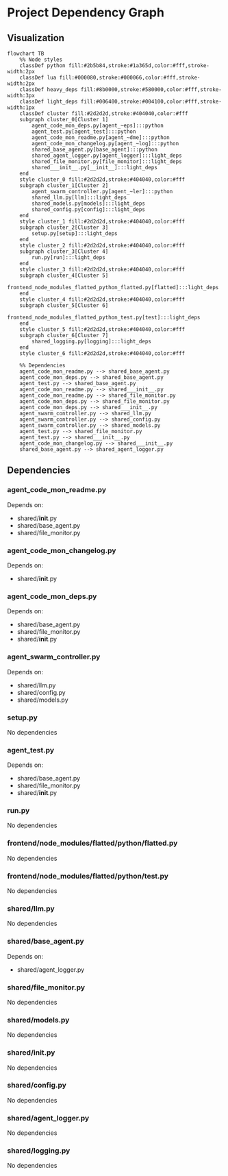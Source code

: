 # Project Dependency Graph

## Visualization

```mermaid
flowchart TB
    %% Node styles
    classDef python fill:#2b5b84,stroke:#1a365d,color:#fff,stroke-width:2px
    classDef lua fill:#000080,stroke:#000066,color:#fff,stroke-width:2px
    classDef heavy_deps fill:#8b0000,stroke:#580000,color:#fff,stroke-width:3px
    classDef light_deps fill:#006400,stroke:#004100,color:#fff,stroke-width:1px
    classDef cluster fill:#2d2d2d,stroke:#404040,color:#fff
    subgraph cluster_0[Cluster 1]
        agent_code_mon_deps.py[agent_~eps]:::python
        agent_test.py[agent_test]:::python
        agent_code_mon_readme.py[agent_~dme]:::python
        agent_code_mon_changelog.py[agent_~log]:::python
        shared_base_agent.py[base_agent]:::python
        shared_agent_logger.py[agent_logger]:::light_deps
        shared_file_monitor.py[file_monitor]:::light_deps
        shared___init__.py[__init__]:::light_deps
    end
    style cluster_0 fill:#2d2d2d,stroke:#404040,color:#fff
    subgraph cluster_1[Cluster 2]
        agent_swarm_controller.py[agent_~ler]:::python
        shared_llm.py[llm]:::light_deps
        shared_models.py[models]:::light_deps
        shared_config.py[config]:::light_deps
    end
    style cluster_1 fill:#2d2d2d,stroke:#404040,color:#fff
    subgraph cluster_2[Cluster 3]
        setup.py[setup]:::light_deps
    end
    style cluster_2 fill:#2d2d2d,stroke:#404040,color:#fff
    subgraph cluster_3[Cluster 4]
        run.py[run]:::light_deps
    end
    style cluster_3 fill:#2d2d2d,stroke:#404040,color:#fff
    subgraph cluster_4[Cluster 5]
        frontend_node_modules_flatted_python_flatted.py[flatted]:::light_deps
    end
    style cluster_4 fill:#2d2d2d,stroke:#404040,color:#fff
    subgraph cluster_5[Cluster 6]
        frontend_node_modules_flatted_python_test.py[test]:::light_deps
    end
    style cluster_5 fill:#2d2d2d,stroke:#404040,color:#fff
    subgraph cluster_6[Cluster 7]
        shared_logging.py[logging]:::light_deps
    end
    style cluster_6 fill:#2d2d2d,stroke:#404040,color:#fff

    %% Dependencies
    agent_code_mon_readme.py --> shared_base_agent.py
    agent_code_mon_deps.py --> shared_base_agent.py
    agent_test.py --> shared_base_agent.py
    agent_code_mon_readme.py --> shared___init__.py
    agent_code_mon_readme.py --> shared_file_monitor.py
    agent_code_mon_deps.py --> shared_file_monitor.py
    agent_code_mon_deps.py --> shared___init__.py
    agent_swarm_controller.py --> shared_llm.py
    agent_swarm_controller.py --> shared_config.py
    agent_swarm_controller.py --> shared_models.py
    agent_test.py --> shared_file_monitor.py
    agent_test.py --> shared___init__.py
    agent_code_mon_changelog.py --> shared___init__.py
    shared_base_agent.py --> shared_agent_logger.py
```

## Dependencies

### agent_code_mon_readme.py

Depends on:
- shared/__init__.py
- shared/base_agent.py
- shared/file_monitor.py

### agent_code_mon_changelog.py

Depends on:
- shared/__init__.py

### agent_code_mon_deps.py

Depends on:
- shared/base_agent.py
- shared/file_monitor.py
- shared/__init__.py

### agent_swarm_controller.py

Depends on:
- shared/llm.py
- shared/config.py
- shared/models.py

### setup.py

No dependencies

### agent_test.py

Depends on:
- shared/base_agent.py
- shared/file_monitor.py
- shared/__init__.py

### run.py

No dependencies

### frontend/node_modules/flatted/python/flatted.py

No dependencies

### frontend/node_modules/flatted/python/test.py

No dependencies

### shared/llm.py

No dependencies

### shared/base_agent.py

Depends on:
- shared/agent_logger.py

### shared/file_monitor.py

No dependencies

### shared/models.py

No dependencies

### shared/__init__.py

No dependencies

### shared/config.py

No dependencies

### shared/agent_logger.py

No dependencies

### shared/logging.py

No dependencies

